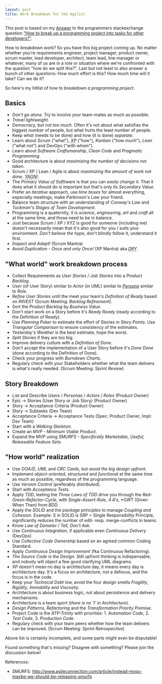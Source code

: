 ```yaml
---
layout: post
title: Work Breakdown for the Agilist
---
```


This post is based on my <a href="http://programmers.stackexchange.com/a/263596/151189">Answer</a> to the programmers stackexchange question <a href="http://programmers.stackexchange.com/q/263589/151189">"How to break up a programming project into tasks for other developers?"</a>.

How to breakdown work?
So you have this big project coming up.
No matter whether you're requirements engineer, project manager, product owner, scrum master, lead developer, architect, team lead, line manager or whatever, many of us are in a role or situation where we're confronted with the question "how do we split this?".
Last but not least to also answer a bunch of other questions: How much effort is this? How much time will it take? Can we do it?

So here's my hitlist of how to *breakdown a programming project*.

## Basics
- *Don't go alone.* Try to involve your team-mates as much as possible.
- *Travel lightweight.*
- *Democracy, but not too much.* Often it's not about what satisfies the biggest number of people, but what hurts the least number of people.
- Keep *what* (needs to be done) and *how* (it is done) *separate*.
- Learn about *Scrum* ("what"), *<abbr title="Extreme Programming">XP</abbr>* ("how"), *Kanban* ("how much"), *Lean* ("what not") and DevOps ("with whom").
- Learn about *Software Craftsmanship*, *Clean Code* and *Pragmatic Programming*.
- Good architecture is about *maximizing the number of decisions not taken*.
- Scrum / XP / Lean / Agile is about *maximizing the amount of work not done*. *<abbr title="You Ain't Gonna Need It">YAGNI</abbr>*.
- The *Primary Value of Softtware* is that you can *easily change* it. That it does what it should do is important but that's only its *Secondary Value*.
- Prefer an *iterative* approach, use *time boxes* for almost everything, especially meetings, make *Parkinson's Law* your friend.
- Balance team structure with an understanding of *Conway's Law* and *Tuckman's Stages of Team Development*.
- Programming is a quaternity, it is *science*, *engineering*, *art* and *craft* all at the same time, and those need to be in balance.
- Just because *Scrum* / *XP* / XYZ is good for someone (including me) doesn't necessarily mean that it's also good for you / suits your environment. *Don't believe the hype*, don't blindly follow it, understand it first.
- *Inspect and Adapt!* (Scrum Mantra)
- *Avoid Duplication - Once and only Once!* (XP Mantra) aka *<abbr title="Don't Repeat Yourself">DRY</abbr>*.

## "What world" work breakdown process
- Collect Requirements as *User Stories / Job Stories* into a *Product Backlog*.
- *User* (of User Story) similar to *Actor* (in UML) similar to *<a href="http://www.romanpichler.com/tools/persona-template/">Persona</a>* similar to *Role*.
- *Refine User Stories* until the meet your team's *Definition of Ready* based on *INVEST* (Scrum Meeting: *Backlog Refinement*).
- Sort the *Product Backlog* by *Business Value*.
- Don't start work on a Story before it's *Ready Ready* (ready according to the Definition of Ready).
- Use *Planning Poker* to estimate the effort of Stories in *Story Points*. Use *Triangular Comparison* to ensure consistency of the estimates.
- *Yesterday's Weather* is the best estimate, hope the worst.
- *Split Stories* if they are too big.
- Improve delivery culture with a *Definition of Done*.
- Don't accept the implementation of a User Story before it's *Done Done* (done according to the Definition of Done).
- Check your progress with *Burndown Charts*.
- Regulary check with your Stakeholders whether what the team delivers is what's really needed. (Scrum Meeting: *Sprint Review*)

## Story Breakdown
- List and Describe *Users* / *Personas* / *Actors* / *Roles* (Product Owner)
- Epic -> Stories (User Story or Job Story) (Product Owner)
- Story -> Acceptance Criteria (Product Owner)
- Story -> Subtasks (Dev Team)
- Acceptance Criteria -> Acceptance Tests (Spec: Product Owner, Impl: Dev Team)
- Start with a *Walking Skeleton*.
- Create an *MVP - Minimum Viable Product*.
- Expand the MVP using *SMURFS - Specifically Marketable, Useful, Releasable Feature Sets*.

## "How world" realization
- Use *OOA/D*, *UML* and *CRC Cards*, but *avoid the big design upfront*.
- Implement *object-oriented*, *structured* and *functional* at the same time as much as possible, regardless of the programming language.
- Use *Version Control* (preferably *distributed*).
- Start with *Acceptance Tests*.
- Apply *TDD*, leeting the *Three Laws of TDD* drive you through the *Red-Green-Refactor-Cycle*, with *Single-Assert-Rule*, *4 A's*, *GWT (Given When Then) from *BDD*.
- Apply the *SOLID* and the *package principles* to manage *Coupling and Cohesion*. Example: S in SOLID is SRP = Single Responsibility Principle, significantly reduces the number of edit- resp. merge-conflicts in teams.
- Know *Law of Demeter / Tell, Don't Ask*.
- Use *Continuous Integration*, if applicable even *Continuous Delivery* (DevOps).
- Use *Collective Code Ownership* based on an agreed common Coding Standard.
- Apply *Continuous Design Improvement* (fka Continuous Refactoring).
- *The Source Code is the Design.* Still upfront thinking is indispensable, and nobody will object a few good clarifying UML diagrams.
- XP doesn't mean no day is architecture day, it means every day is architecture day. It's a focus on architecture, not a defocus, and the focus is in the code.
- Keep your *Technical Debt* low, avoid the four design smells *Fragility*, *Rigidity*, *Immobility* and *Viscosity*.
- Architecture is about business logic, not about persistence and delivery mechanisms.
- Architecture is a team sport (*there is no 'I' in Architecture*).
- *Design Patterns*, *Refactoring* and the *Transformation Priority Premise*.
- Project Code is the *ATP-Trinity* with priorities: 1. *Automation Code*, 2. *Test Code*, 3. *Production Code*.
- Regulary check with your team peers whether how the team delivers can be improved. (Scrum Meeting: *Sprint Retrospective*)

Above list is certainly incomplete, and some parts might even be disputable!

Found something that's missing? Disagree with something? Please join the discussion below!

References:

- SMURFS: http://www.agileconnection.com/article/instead-mvps-maybe-we-should-be-releasing-smurfs
